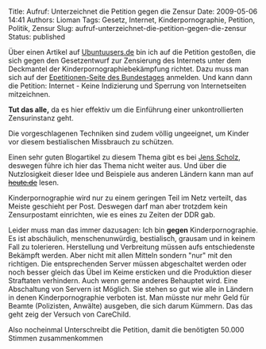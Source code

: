 Title: Aufruf: Unterzeichnet die Petition gegen die Zensur
Date: 2009-05-06 14:41
Authors: Lioman
Tags: Gesetz, Internet, Kinderpornographie, Petition, Politik, Zensur
Slug: aufruf-unterzeichnet-die-petition-gegen-die-zensur
Status: published

Über einen Artikel auf
[Ubuntuusers.de](http://ikhaya.ubuntuusers.de/2009/05/05/petition-gegen-internet-zensur/)
bin ich auf die Petition gestoßen, die sich gegen den Gesetzentwurf zur
Zensierung des Internets unter dem Deckmantel der
Kinderpornographiebekämpfung richtet. Dazu muss man sich auf der
[Epetitionen-Seite des Bundestages](https://epetitionen.bundestag.de/) anmelden. Und kann
dann die Petition: Internet - Keine Indizierung und Sperrung von
Internetseiten mitzeichnen.

**Tut das alle,** da es hier effektiv um die Einführung einer
unkontrollierten Zensurinstanz geht.

Die vorgeschlagenen Techniken sind zudem völlig ungeeignet, um Kinder
vor diesem bestialischen Missbrauch zu schützen.

Einen sehr guten Blogartikel zu diesem Thema gibt es bei 
[Jens Scholz](http://www.jensscholz.com/2009/04/warum-es-um-zensur-geht.htm),
deswegen führe ich hier das Thema nicht weiter aus. Und über die
Nutzlosigkeit dieser Idee und Beispiele aus anderen Ländern kann man auf
[~~heute.de~~](http://www.heute.de/ZDFheute/inhalt/16/0,3672,7558608,00.html)
lesen.

Kinderpornographie wird nur zu einem geringen Teil im Netz verteilt, das
Meiste geschieht per Post. Deswegen darf man aber trotzdem kein
Zensurpostamt einrichten, wie es eines zu Zeiten der DDR gab.

Leider muss man das immer dazusagen: Ich bin **gegen**
Kinderpornographie. Es ist abschäulich, menschenunwürdig, bestialisch,
grausam und in keinem Fall zu tolerieren. Herstellung und Verbreitung
müssen aufs entschiedenste Bekämpft werden. Aber nicht mit allen Mitteln
sondern "nur" mit den richtigen. Die entsprechenden Server müssen
abgeschaltet werden oder noch besser gleich das Übel im Keime ersticken
und die Produktion dieser Straftaten verhindern. Auch wenn gerne anderes
Behauptet wird. Eine Abschaltung von Servern ist Möglich. Sie stehen so
gut wie alle in Ländern in denen Kinderpornographie verboten ist. Man
müsste nur mehr Geld für Beamte (Polizisten, Anwälte) ausgeben, die sich
darum Kümmern. Das das geht zeig der Versuch von CareChild.

Also nocheinmal Unterschreibt die Petition, damit die benötigten 50.000
Stimmen zusammenkommen

